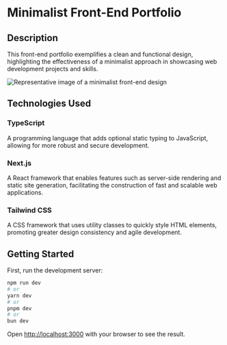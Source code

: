 # Minimalist Front-End Portfolio

## Description
This front-end portfolio exemplifies a clean and functional design, highlighting the effectiveness of a minimalist approach in showcasing web development projects and skills.

![Representative image of a minimalist front-end design](URL_of_Image)

## Technologies Used

### TypeScript
A programming language that adds optional static typing to JavaScript, allowing for more robust and secure development.

### Next.js
A React framework that enables features such as server-side rendering and static site generation, facilitating the construction of fast and scalable web applications.

### Tailwind CSS
A CSS framework that uses utility classes to quickly style HTML elements, promoting greater design consistency and agile development.


## Getting Started

First, run the development server:

```bash
npm run dev
# or
yarn dev
# or
pnpm dev
# or
bun dev
```

Open [http://localhost:3000](http://localhost:3000) with your browser to see the result.